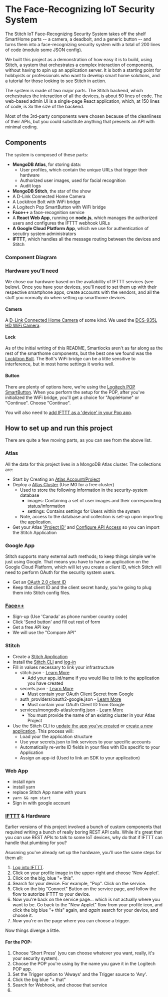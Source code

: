 # The Face-Recognizing IoT Security System #

The Stitch IoT Face-Recognizing Security System takes off the shelf SmartHome parts -- a camera, a deadbolt, and a generic button -- and turns them into a face-recognizing security system with a total of 200 lines of code (modulo some JSON config).

We built this project as a demonstration of how easy it is to build, using Stitch, a system that orchestrates a complex interaction of components, without having to spin up an application server. It is both a starting point for hobbyists or professionals who want to develop smart home solutions, and a tutorial for those looking to see Stitch in action.

The system is made of two major parts. The Stitch backend, which orchestrates the interaction of all the devices, is about 50 lines of code. The web-based admin UI is a single-page React application, which, at 150 lines of code, is 3x the size of the backend.

Most of the 3rd-party components were chosen because of the cleanliness of their APIs, but you could substitute anything that presents an API with minimal coding.

## Components

The system is composed of these parts:

* **MongoDB Atlas**, for storing data:
    - User profiles, which contain the unique URLs that trigger their hardware
    - Authorized user images, used for facial recognition
    - Audit logs
* **MongoDB Stitch**, the star of the show
* A D-Link Connected Home Camera
* A Lockitron Bolt with WiFi bridge
* A Logitech Pop SmartButton with WiFi bridge
* **Face++** a face-recognition service
* A **React Web App**, running on **node.js**, which manages the authorized users and configures the IFTTT webhook URLs
* **A Google Cloud Platform App**, which we use for authentication of secutiry system administrators
* **IFTTT**, which handles all the message routing between the devices and Stitch

### Component Diagram

### Hardware you'll need

We chose our hardware based on the availability of IFTTT services (see below). Once you have your devices, you'll need to set them up with their respective smartphone apps, create accounts with the vendors, and all the stuff you normally do when setting up smarthome devices.

#### Camera
A [D-Link Connected Home Camera](http://us.dlink.com/product-category/home-solutions/connected-home/cameras/) of some kind. We used the [DCS-935L HD WiFi Camera](http://us.dlink.com/products/connect/hd-wi-fi-camera/).

#### Lock
As of the initial writing of this README, Smartlocks aren't as far along as the rest of the smarthome components, but the best one we found was the [Lockitron Bolt](https://lockitron.com). The Bolt's WiFi bridge can be a little sensitive to interference, but in most home settings it works well.

#### Button
There are plenty of options here, we're using the [Logitech POP SmartButton](https://www.logitech.com/en-us/product/pop-smart-button). When you perform the setup for the POP, after you've initialized the WiFi bridge, you'll get a choice for "AppleHome" or "Continue". Choose "Continue".

You will also need to [add IFTTT as a 'device' in your Pop app](http://support.logitech.com/en_us/article/Working-with-IFTTT?product=a0q31000009vuqLAAQ). 


## How to set up and run this project

There are quite a few moving parts, as you can see from the above list.

### Atlas

All the data for this project lives in a MongoDB Atlas cluster. The collections are:

+ Start by Creating an [Atlas Account/Project](https://docs.atlas.mongodb.com/getting-started/#a-create-an-service-user-account)
+ Deploy a [Atlas Cluster](https://docs.atlas.mongodb.com/getting-started/#b-create-an-service-free-tier-cluster) (Use M0 for a free cluster)
    * Used to store the following information in the security-system database
        - images: Containing a set of user images and their corresponding status/information
        - settings: Contains settings for Users within the system
    * Note, access to the database and collection is set-up upon importing the application.
+ Get your Atlas ['Project ID'](https://docs.atlas.mongodb.com/tutorial/manage-project-settings/) and [Configure API Access](https://docs.atlas.mongodb.com/configure-api-access/) so you can import the Stitch Application

### Google App

Stitch supports many external auth methods; to keep things simple we're just using Google. That means you have to have an application on the Google Cloud Platform, which will let you create a client ID, which Stitch will need to perform OAuth for the security system users.

+ Get an [OAuth 2.0 client ID](https://support.google.com/cloud/answer/6158849?hl=en)
+ Keep that client ID and the client secret handy, you're going to plug them into Stitch config files.

### [Face++](https://www.faceplusplus.com)

+ Sign-up (Use 'Canada' as phone number country code)
+ Click 'Send button' and fill out rest of form
+ Get a free API key
+ We will use the "Compare API"

### Stitch
+ Create a [Stitch Application](https://docs.mongodb.com/stitch/getting-started/create-stitch-app/#c-add-a-stitch-app)
+ Install the [Stitch CLI](https://docs.mongodb.com/stitch/import-export/stitch-cli-reference/#install-stitch-cli) and [log-in](https://docs.mongodb.com/stitch/import-export/update-stitch-app/#procedure)
+ Fill in values necessary to link your infrastructure
    * stitch.json - [Learn More](https://docs.mongodb.com/stitch/import-export/application-schema/#application-configuration)
        - Add your app_id/name if you would like to link to the application you have created
    * secrets.json - [Learn More](https://docs.mongodb.com/stitch/import-export/application-schema/#sensitive-information)
        - Must contain your OAuth Client Secret from Google
    * auth_providers/oauth2-google.json - [Learn More](https://docs.mongodb.com/stitch/import-export/application-schema/#authentication-providers)
        - Must contain your OAuth Client ID from Google
    * services/mongodb-atlas/config.json - [Learn More](https://docs.mongodb.com/stitch/import-export/application-schema/#services)
        - You must provide the name of an existing cluster in your Atlas Project
+ Use the Stitch CLI to [update the app you've created](https://docs.mongodb.com/stitch/import-export/update-stitch-app/) or [create a new application](https://docs.mongodb.com/stitch/import-export/create-stitch-app/).  This process will:
    * Load your the application structure
    * Use your secrets.json to link services to your specific accounts
    * Automatically re-write ID fields in your files with IDs specific to your Application
    * Assign an app-id (Used to link an SDK to your application)

### Web App
- install npm
- install yarn
- replace Stitch App name with yours
- `yarn && npm start`
- Sign in with google account

### [IFTTT](https://ifttt.com/) & Hardware

Earlier versions of this project involved a bunch of custom components that required writing a bunch of really boring REST API calls. While it's great that you *can* use REST APIs to talk to some IoT devices, why do that if IFTTT can handle that plumbing for you?

Asusming you've already set up the hardware, you'll use the same steps for them all:

1. [Log into IFTTT](https://ifttt.com/).
2. Click on your profile image in the upper-right and choose 'New Applet'.
3. Click on the big, blue "+ this".
4. Search for your device. For example, "Pop". Click on the service.
5. Click on the big "Connect" Button on the service page, and follow the flow to autorize IFTTT to your device.
6. Now you're back on the service page... which is not actually where you want to be. Go back to the "New Applet" flow from your profile icon, and click the big blue "+ this" again, and *again* search for your device, and choose it.
7. *Now* you're on the page where you can choose a trigger.

Now things diverge a little.

#### For the POP:

1. Choose 'Short Press' (you can choose whatever you want, really, it's your security system).
2. Choose the POP you're using by the name you gave it in the Logitech POP app.
3. Set the Trigger option to 'Always' and the Trigger source to 'Any'.
4. Click the big blue "+ that"
5. Search for Webhook, and choose that service
6. 
